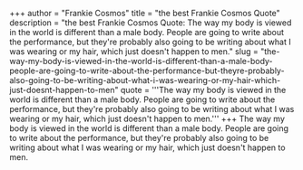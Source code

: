 +++
author = "Frankie Cosmos"
title = "the best Frankie Cosmos Quote"
description = "the best Frankie Cosmos Quote: The way my body is viewed in the world is different than a male body. People are going to write about the performance, but they're probably also going to be writing about what I was wearing or my hair, which just doesn't happen to men."
slug = "the-way-my-body-is-viewed-in-the-world-is-different-than-a-male-body-people-are-going-to-write-about-the-performance-but-theyre-probably-also-going-to-be-writing-about-what-i-was-wearing-or-my-hair-which-just-doesnt-happen-to-men"
quote = '''The way my body is viewed in the world is different than a male body. People are going to write about the performance, but they're probably also going to be writing about what I was wearing or my hair, which just doesn't happen to men.'''
+++
The way my body is viewed in the world is different than a male body. People are going to write about the performance, but they're probably also going to be writing about what I was wearing or my hair, which just doesn't happen to men.
